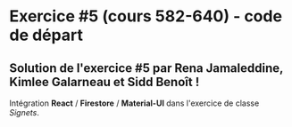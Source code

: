 # Exercice #5 (cours 582-640) - code de départ

Solution de l'exercice #5 par Rena Jamaleddine, Kimlee Galarneau et Sidd Benoît !
---
Intégration **React** / **Firestore** / **Material-UI** dans l'exercice de classe *Signets*.
